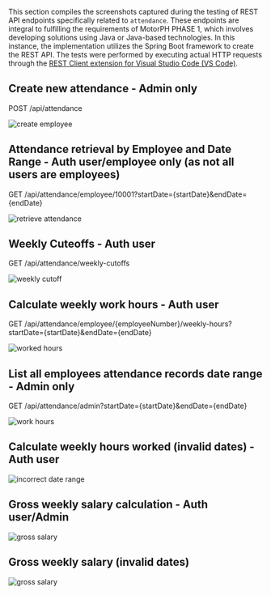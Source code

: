 This section compiles the screenshots captured during the testing of REST API endpoints specifically related to `attendance`. These endpoints are integral to fulfilling the requirements of MotorPH PHASE 1, which involves developing solutions using Java or Java-based technologies. In this instance, the implementation utilizes the Spring Boot framework to create the REST API. The tests were performed by executing actual HTTP requests through the [REST Client extension for Visual Studio Code (VS Code)](https://marketplace.visualstudio.com/items?itemName=humao.rest-client).


## Create new attendance - Admin only

POST /api/attendance

![create employee](https://drive.google.com/uc?id=1NwBgiemUU7p9izZS3QDf5tGCd5Kz9IuV)


## Attendance retrieval by Employee and Date Range - Auth user/employee only (as not all users are employees)

GET /api/attendance/employee/10001?startDate={startDate}&endDate={endDate}

![retrieve attendance](https://drive.google.com/uc?id=1aQQuCY5HyRZTVm8TpGOPxBepm1eWf3Hv)

## Weekly Cuteoffs - Auth user

GET /api/attendance/weekly-cutoffs

![weekly cutoff](https://drive.google.com/uc?id=1ncKk2EFVDHjWEdAbJhQPjA_j8e5hrs0X)


## Calculate weekly work hours - Auth user

GET /api/attendance/employee/{employeeNumber}/weekly-hours?startDate={startDate}&endDate={endDate}

![worked hours](https://drive.google.com/uc?id=1JBipwkb8e4e_duNIMi2NTNbs8PaUX9O6)

## List all employees attendance records date range - Admin only

GET /api/attendance/admin?startDate={startDate}&endDate={endDate}

![work hours](https://drive.google.com/uc?id=1QjtVpyO2HgUJdAJhnQys7MOZC07UxOEQ)

## Calculate weekly hours worked (invalid dates) - Auth user

![incorrect date range](https://drive.google.com/uc?id=1Rij1Pq4msYtKogC82LfbS1HwsKorcWmt)

## Gross weekly salary calculation - Auth user/Admin

![gross salary](https://drive.google.com/uc?id=1zMbdkreHvxHfwoAiqgR03KyRqoytWVgA)

## Gross weekly salary (invalid dates)

![gross salary](https://drive.google.com/uc?id=1UwpkNhi_NM2wulYEKwt21d57mj60RpPq)